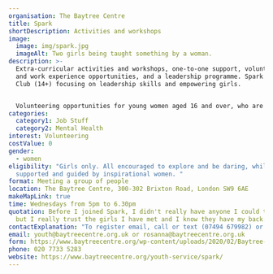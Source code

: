 ```yaml
---
organisation: The Baytree Centre
title: Spark
shortDescription: Activities and workshops
image:
  image: img/spark.jpg
  imageAlt: Two girls being taught something by a woman.
description: >-
  Extra-curricular activities and workshops, one-to-one support, volunteering
  and work experience opportunities, and a leadership programme. Spark Youth
  Club (14+) focusing on leadership skills and empowering girls.


  Volunteering opportunities for young women aged 16 and over, who are trained for their volunteer role and supported throughout. One- and two-week work experience placements at Baytree or with partner organisations.
categories:
  category1: Job Stuff
  category2: Mental Health
interest: Volunteering
costValue: 0
gender:
  - women
eligibility: "Girls only. All encouraged to explore and be daring, while
  supported and guided by inspirational women. "
format: Meeting a group of people
location: The Baytree Centre, 300-302 Brixton Road, London SW9 6AE
makeMapLink: true
time: Wednesdays from 5pm to 6.30pm
quotation: Before I joined Spark, I didn't really have anyone I could talk to -
  but I really trust the girls I have met and I know they have my back.
contactExplanation: "To register email, call or text (07494 679982) or visit the Baytree Centre. "
email: youth@baytreecentre.org.uk or rosanna@baytreecentre.org.uk
form: https://www.baytreecentre.org/wp-content/uploads/2020/02/Baytree-Referral-Form.docx
phone: 020 7733 5283
website: https://www.baytreecentre.org/youth-service/spark/
---
```

